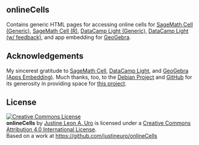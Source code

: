 ## onlineCells
Contains generic HTML pages for accessing online cells for [SageMath Cell (Generic)](https://justineuro.github.io/onlineCells/sageAll-template-000.html), [SageMath Cell (R)](https://justineuro.github.io/onlineCells/sageR-template-000.html), [DataCamp Light (Generic)](https://justineuro.github.io/onlineCells/dcl-template-001.html), [DataCamp Light (w/ feedback)](https://justineuro.github.io/onlineCells/dcl-template-001.html), and app embedding for [GeoGebra](https://justineuro.github.io/onlineCells/ggb-template-001.html).



## Acknowledgements
My sincerest gratitude to [SageMath Cell](https://sagecell.sagemath.org/), [DataCamp Light](https://github.com/datacamp/datacamp-light), and [GeoGebra (Apps Embedding)](https://wiki.geogebra.org/en/Reference:GeoGebra_Apps_Embedding).  Much thanks, too, to the [Debian Project](https://www.debian.org) and [GitHub](https://github.com) for its generosity in providing space for [this project](https://github.com/justineuro/onlineCells). 

## License
<a rel="license" href="http://creativecommons.org/licenses/by/4.0/"><img alt="Creative Commons License" style="border-width:0" src="https://i.creativecommons.org/l/by/4.0/80x15.png" /></a><br /><span xmlns:dct="http://purl.org/dc/terms/" property="dct:title"><b>onlineCells</b></span> by <a xmlns:cc="http://creativecommons.org/ns#" href="https://github.com/justineuro/" property="cc:attributionName" rel="cc:attributionURL">Justine Leon A. Uro</a> is licensed under a <a rel="license" href="http://creativecommons.org/licenses/by/4.0/">Creative Commons Attribution 4.0 International License</a>.<br />Based on a work at <a xmlns:dct="http://purl.org/dc/terms/" href="https://github.com/justineuro/onlineCells" rel="dct:source">https://github.com/justineuro/onlineCells</a>

